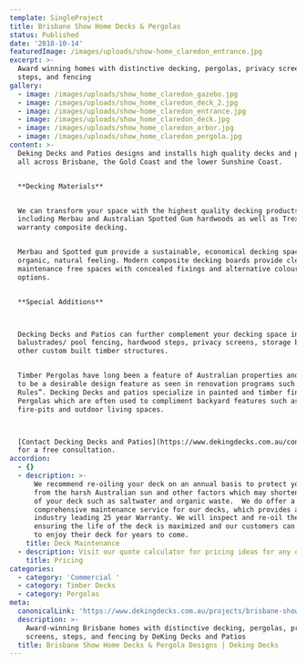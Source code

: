 ```yaml
---
template: SingleProject
title: Brisbane Show Home Decks & Pergolas
status: Published
date: '2018-10-14'
featuredImage: /images/uploads/show-home_claredon_entrance.jpg
excerpt: >-
  Award winning homes with distinctive decking, pergolas, privacy screens,
  steps, and fencing
gallery:
  - image: /images/uploads/show_home_claredon_gazebo.jpg
  - image: /images/uploads/show_home_claredon_deck_2.jpg
  - image: /images/uploads/show-home_claredon_entrance.jpg
  - image: /images/uploads/show_home_claredon_deck.jpg
  - image: /images/uploads/show_home_claredon_arbor.jpg
  - image: /images/uploads/show_home_claredon_pergola.jpg
content: >-
  Deking Decks and Patios designs and installs high quality decks and pergolas
  all across Brisbane, the Gold Coast and the lower Sunshine Coast. 


  **Decking Materials**


  We can transform your space with the highest quality decking products
  including Merbau and Australian Spotted Gum hardwoods as well as Trex© 25yr
  warranty composite decking.


  Merbau and Spotted gum provide a sustainable, economical decking space with an
  organic, natural feeling. Modern composite decking boards provide clean
  maintenance free spaces with concealed fixings and alternative colour
  options. 


  **Special Additions**



  Decking Decks and Patios can further complement your decking space including
  balustrades/ pool fencing, hardwood steps, privacy screens, storage boxes and
  other custom built timber structures.


  Timber Pergolas have long been a feature of Australian properties and continue
  to be a desirable design feature as seen in renovation programs such as “House
  Rules”. Decking Decks and patios specialize in painted and timber finish
  Pergolas which are often used to compliment backyard features such as
  fire-pits and outdoor living spaces.



  [Contact Decking Decks and Patios](https://www.dekingdecks.com.au/contact/)
  for a free consultation.
accordion:
  - {}
  - description: >-
      We recommend re-oiling your deck on an annual basis to protect your timber
      from the harsh Australian sun and other factors which may shorten the life
      of your deck such as saltwater and organic waste.  We do offer a
      comprehensive maintenance service for our decks, which provides an
      industry leading 25 year Warranty. We will inspect and re-oil the deck
      ensuring the life of the deck is maximized and our customers can continue
      to enjoy their deck for years to come.
    title: Deck Maintenance
  - description: Visit our quote calculator for pricing ideas for any of these projects
    title: Pricing
categories:
  - category: 'Commercial '
  - category: Timber Decks
  - category: Pergolas
meta:
  canonicalLink: 'https://www.dekingdecks.com.au/projects/brisbane-show-home-decks-pergolas/'
  description: >-
    Award-winning Brisbane homes with distinctive decking, pergolas, privacy
    screens, steps, and fencing by DeKing Decks and Patios
  title: Brisbane Show Home Decks & Pergola Designs | Deking Decks
---
```


